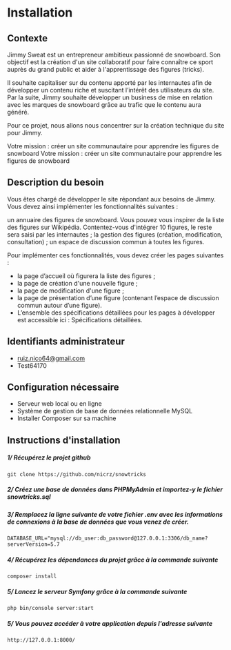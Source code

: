 # Installation

## Contexte
Jimmy Sweat est un entrepreneur ambitieux passionné de snowboard. Son objectif est la création d'un site collaboratif pour faire connaître ce sport auprès du grand public et aider à l'apprentissage des figures (tricks).

Il souhaite capitaliser sur du contenu apporté par les internautes afin de développer un contenu riche et suscitant l’intérêt des utilisateurs du site. Par la suite, Jimmy souhaite développer un business de mise en relation avec les marques de snowboard grâce au trafic que le contenu aura généré.

Pour ce projet, nous allons nous concentrer sur la création technique du site pour Jimmy.

Votre mission : créer un site communautaire pour apprendre les figures de snowboard
Votre mission : créer un site communautaire pour apprendre les figures de snowboard

## Description du besoin
Vous êtes chargé de développer le site répondant aux besoins de Jimmy. Vous devez ainsi implémenter les fonctionnalités suivantes : 

un annuaire des figures de snowboard. Vous pouvez vous inspirer de la liste des figures sur Wikipédia. Contentez-vous d'intégrer 10 figures, le reste sera saisi par les internautes ;
la gestion des figures (création, modification, consultation) ;
un espace de discussion commun à toutes les figures.

Pour implémenter ces fonctionnalités, vous devez créer les pages suivantes :

- la page d’accueil où figurera la liste des figures ; 
- la page de création d'une nouvelle figure ;
- la page de modification d'une figure ;
- la page de présentation d’une figure (contenant l’espace de discussion commun autour d’une figure).
- L’ensemble des spécifications détaillées pour les pages à développer est accessible ici : Spécifications détaillées.

## Identifiants administrateur
- ruiz.nico64@gmail.com
- Test64170

## Configuration nécessaire
- Serveur web local ou en ligne
- Système de gestion de base de données relationnelle MySQL
- Installer Composer sur sa machine

## Instructions d'installation

##### 1/ Récupérez le projet github 
```
git clone https://github.com/nicrz/snowtricks
```
##### 2/ Créez une base de données dans PHPMyAdmin et importez-y le fichier snowtricks.sql

##### 3/ Remplacez la ligne suivante de votre fichier .env avec les informations de connexions à la base de données que vous venez de créer.
```
DATABASE_URL="mysql://db_user:db_password@127.0.0.1:3306/db_name?serverVersion=5.7
```
##### 4/ Récupérez les dépendances du projet grâce à la commande suivante
```
composer install
```
##### 5/ Lancez le serveur Symfony grâce à la commande suivante
```
php bin/console server:start
```
##### 5/ Vous pouvez accéder à votre application depuis l'adresse suivante
```
http://127.0.0.1:8000/
```
